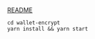 [README](https://github.com/inblockio/web3privacy/blob/main/wallet-encrypt/README.md)
```shell
cd wallet-encrypt
yarn install && yarn start
```
